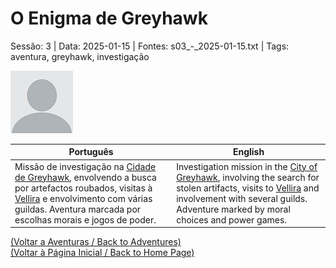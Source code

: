 
# O Enigma de Greyhawk

Sessão: 3 | Data: 2025-01-15 | Fontes: s03_-_2025-01-15.txt | Tags: aventura, greyhawk, investigação

![O Enigma de Greyhawk](blank.png)

| Português | English |
|-----------|---------|
| Missão de investigação na [Cidade de Greyhawk](cidade_de_greyhawk.md), envolvendo a busca por artefactos roubados, visitas à [Vellira](vellira.md) e envolvimento com várias guildas. Aventura marcada por escolhas morais e jogos de poder. | Investigation mission in the [City of Greyhawk](cidade_de_greyhawk.md), involving the search for stolen artifacts, visits to [Vellira](vellira.md) and involvement with several guilds. Adventure marked by moral choices and power games. |

[(Voltar a Aventuras / Back to Adventures)](aventuras.md)  
[(Voltar à Página Inicial / Back to Home Page)](../../home.md)


























